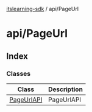 [itslearning-sdk](../../modules.md) / api/PageUrl

# api/PageUrl

## Index

### Classes

| Class | Description |
| ------ | ------ |
| [PageUrlAPI](classes/PageUrlAPI.md) | PageUrlAPI |
